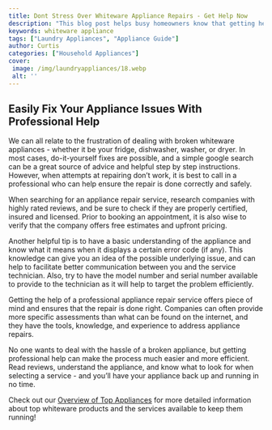 ```yaml
---
title: Dont Stress Over Whiteware Appliance Repairs - Get Help Now
description: "This blog post helps busy homeowners know that getting help for your whiteware appliance repairs doesnt have to be a source of stress Learn some tips and tricks on finding the right professional and make the entire process a breeze"
keywords: whiteware appliance
tags: ["Laundry Appliances", "Appliance Guide"]
author: Curtis
categories: ["Household Appliances"]
cover: 
 image: /img/laundryappliances/18.webp
 alt: ''
---
```

## Easily Fix Your Appliance Issues With Professional Help 
We can all relate to the frustration of dealing with broken whiteware appliances - whether it be your fridge, dishwasher, washer, or dryer. In most cases, do-it-yourself fixes are possible, and a simple google search can be a great source of advice and helpful step by step instructions. However, when attempts at repairing don’t work, it is best to call in a professional who can help ensure the repair is done correctly and safely.

When searching for an appliance repair service, research companies with highly rated reviews, and be sure to check if they are properly certified, insured and licensed. Prior to booking an appointment, it is also wise to verify that the company offers free estimates and upfront pricing. 

Another helpful tip is to have a basic understanding of the appliance and know what it means when it displays a certain error code (if any). This knowledge can give you an idea of the possible underlying issue, and can help to facilitate better communication between you and the service technician. Also, try to have the model number and serial number available to provide to the technician as it will help to target the problem efficiently. 

Getting the help of a professional appliance repair service offers piece of mind and ensures that the repair is done right. Companies can often provide more specific assessments than what can be found on the internet, and they have the tools, knowledge, and experience to address appliance repairs. 

No one wants to deal with the hassle of a broken appliance, but getting professional help can make the process much easier and more efficient. Read reviews, understand the appliance, and know what to look for when selecting a service - and you’ll have your appliance back up and running in no time.

Check out our [Overview of Top Appliances](./pages/appliance-overview) for more detailed information about top whiteware products and the services available to keep them running!

